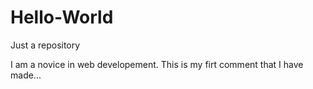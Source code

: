 # Hello-World
Just a repository


I am a novice in web developement. This is my firt comment that I have made...
